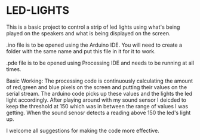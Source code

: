 # LED-LIGHTS
This is a basic project to control a strip of led lights using what's being played on the speakers and what is being displayed on the screen.

.ino file is to be opened using the Arduino IDE. You will need to create a folder with the same name and put this file in it for it to work.

.pde file is to be opened using Processing IDE and needs to be running at all times.

Basic Working:
The processing code is continuously calculating the amount of red,green and blue pixels on the screen and putting their values on the serial stream. The arduino code picks up these values and the lights the led light accordingly. After playing around with my sound sensor I deicded to keep the threshold at 150 which was in between the range of values I was getting. When the sound senosr detects a reading above 150 the led's light up.

I welcome all suggestions for making the code more effective.
